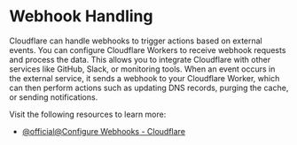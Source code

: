 # Webhook Handling

Cloudflare can handle webhooks to trigger actions based on external events. You can configure Cloudflare Workers to receive webhook requests and process the data. This allows you to integrate Cloudflare with other services like GitHub, Slack, or monitoring tools. When an event occurs in the external service, it sends a webhook to your Cloudflare Worker, which can then perform actions such as updating DNS records, purging the cache, or sending notifications.

Visit the following resources to learn more:

- [@official@Configure Webhooks - Cloudflare](https://developers.cloudflare.com/notifications/get-started/configure-webhooks/)
